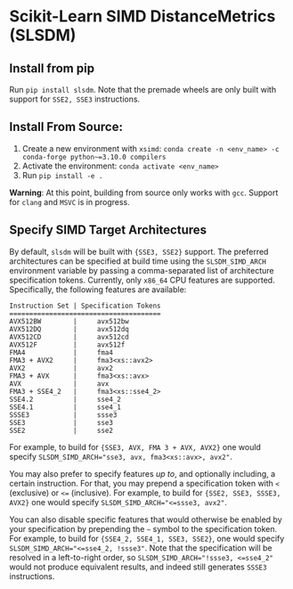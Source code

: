 # Scikit-Learn SIMD DistanceMetrics (SLSDM)

## Install from pip
Run `pip install slsdm`. Note that the premade wheels are only built with support for `SSE2, SSE3` instructions.

## Install From Source:

1. Create a new environment with `xsimd`: `conda create -n <env_name> -c conda-forge python~=3.10.0 compilers`
2. Activate the environment: `conda activate <env_name>`
3. Run `pip install -e .`

**Warning**: At this point, building from source only works with `gcc`. Support for `clang` and `MSVC` is in progress.

## Specify SIMD Target Architectures

By default, `slsdm` will be built with `{SSE3, SSE2}` support. The preferred architectures can be specified at build time using the `SLSDM_SIMD_ARCH` environment variable by passing a comma-separated list of architecture specification tokens. Currently, only `x86_64` CPU features are supported. Specifically, the following features are available:
```
Instruction Set | Specification Tokens
======================================
AVX512BW        |     avx512bw
AVX512DQ        |     avx512dq
AVX512CD        |     avx512cd
AVX512F         |     avx512f
FMA4            |     fma4
FMA3 + AVX2     |     fma3<xs::avx2>
AVX2            |     avx2
FMA3 + AVX      |     fma3<xs::avx>
AVX             |     avx
FMA3 + SSE4_2   |     fma3<xs::sse4_2>
SSE4.2          |     sse4_2
SSE4.1          |     sse4_1
SSSE3           |     ssse3
SSE3            |     sse3
SSE2            |     sse2
```

For example, to build for `{SSE3, AVX, FMA 3 + AVX, AVX2}` one would specify `SLSDM_SIMD_ARCH="sse3, avx, fma3<xs::avx>, avx2"`.

You may also prefer to specify features *up to*, and optionally including, a certain instruction. For that, you may prepend a specification token with `<` (exclusive) or `<=` (inclusive). For example, to build for `{SSE2, SSE3, SSSE3, AVX2}` one would specify `SLSDM_SIMD_ARCH="<=ssse3, avx2"`.

You can also disable specific features that would otherwise be enabled by your specification by prepending the `~` symbol to the specification token. For example, to build for `{SSE4_2, SSE4_1, SSE3, SSE2}`, one would specify `SLSDM_SIMD_ARCH="<=sse4_2, !ssse3"`. Note that the specification will be resolved in a left-to-right order, so `SLSDM_SIMD_ARCH="!ssse3, <=sse4_2"` would not produce equivalent results, and indeed still generates `SSSE3` instructions.
